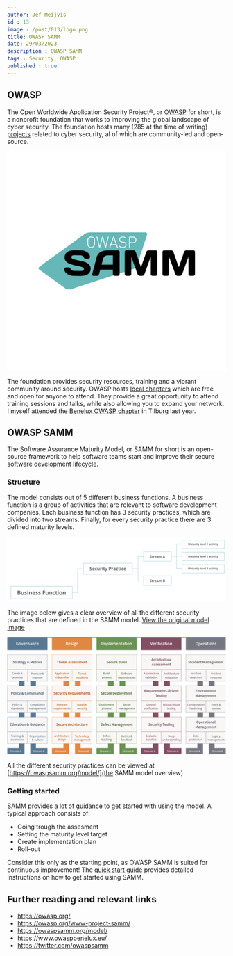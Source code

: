 ```yaml
---
author: Jef Meijvis
id : 13
image : /post/013/logo.png
title: OWASP SAMM
date: 29/03/2023
description : OWASP SAMM
tags : Security, OWASP
published : true
---
```


## OWASP

The Open Worldwide Application Security Project®, or [OWASP](https://owasp.org/) for short, is a nonprofit foundation that works to improving the global landscape of cyber security. The foundation hosts many (285 at the time of writing) [projects](https://owasp.org/projects/) related to cyber security, al of which are community-led and open-source. 

![OWASP foundation [small]](/static/post/013/logo.png)

The foundation provides security resources, training and a vibrant community around security.
OWASP hosts [local chapters](https://owasp.org/chapters/) which are free and open for anyone to attend.
They provide a great opportunity to attend training sessions and talks, while also allowing you to expand your network. I myself attended the [Benelux OWASP chapter](https://www.owaspbenelux.eu/) in Tilburg last year.


## OWASP SAMM

The Software Assurance Maturity Model, or SAMM for short is an open-source framework to help software teams start and improve their secure software development lifecycle. 

### Structure
The model consists out of 5 different business functions.
A business function is a group of activities that are relevant to software development companies. 
Each business function has 3 security practices, which are divided into two streams.
Finally, for every security practice there are 3 defined maturity levels. 

![SAMM Structure © OWASP](/static/post/013/structure.png)

The image below gives a clear overview of all the different security practices that are defined in the SAMM model. 
[View the original model image](https://owaspsamm.org/about/)

![SAMM Model © OWASP](/static/post/013/model.png)

All the different security practices can be viewed at [https://owaspsamm.org/model/](the SAMM model overview)


### Getting started
SAMM provides a lot of guidance to get started with using the model. 
A typical approach consists of:
- Going trough the assesment
- Setting the maturity level target
- Create implementation plan
- Roll-out

Consider this only as the starting point, as OWASP SAMM is suited for continuous improvement!
The [quick start guide](https://owaspsamm.org/guidance/quick-start-guide/) provides detailed instructions on how to get started using SAMM.

## Further reading and relevant links
- https://owasp.org/
- https://owasp.org/www-project-samm/
- https://owaspsamm.org/model/
- https://www.owaspbenelux.eu/
- https://twitter.com/owaspsamm